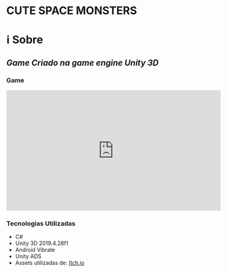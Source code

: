 # CUTE SPACE MONSTERS
# ℹ Sobre
## *Game Criado na game engine Unity 3D*

### Game

<iframe width="560" height="315" src="https://www.youtube.com/embed/XZZJaYRCx7w" title="YouTube video player" frameborder="0" allow="accelerometer; autoplay; clipboard-write; encrypted-media; gyroscope; picture-in-picture" allowfullscreen>
</iframe>

### Tecnologias Utilizadas
<ul>
	<li>C#</li>
	<li>Unity 3D 2019.4.28f1</li>
  <li>Android Vibrate</li>
  <li>Unity ADS</l1>
  <li>Assets utilizadas de: <a href="https://itch.io/">Itch.io</a></li>
</ul>
